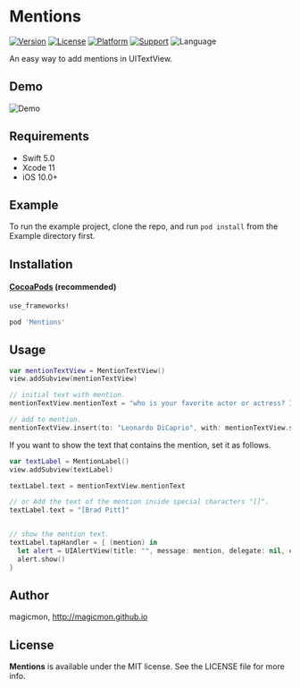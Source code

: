 # Mentions

[![Version](https://img.shields.io/cocoapods/v/WCLShineButton.svg?style=flat)](http://cocoapods.org/pods/WCLShineButton)
[![License](https://img.shields.io/cocoapods/l/WCLShineButton.svg?style=flat)](http://cocoapods.org/pods/WCLShineButton)
[![Platform](https://img.shields.io/cocoapods/p/WCLShineButton.svg?style=flat)](http://cocoapods.org/pods/WCLShineButton)
[![Support](https://img.shields.io/badge/support-iOS%208%2B%20-blue.svg?style=flat)](https://www.apple.com/nl/ios/) 
![Language](https://img.shields.io/badge/Language-%20swift%20%20-blue.svg)

An easy way to add mentions in UITextView.

## Demo
![Demo](https://raw.githubusercontent.com/magicmon/Mentions/master/Screenshots/Demo.gif)

## Requirements

* Swift 5.0
* Xcode 11
* iOS 10.0+


## Example

To run the example project, clone the repo, and run `pod install` from the Example directory first.


## Installation

#### [CocoaPods](http://cocoapods.org) (recommended)

````ruby
use_frameworks!

pod 'Mentions'
````

## Usage

````swift
var mentionTextView = MentionTextView()
view.addSubview(mentionTextView)

// initial text with mention.
mentionTextView.mentionText = "who is your favorite actor or actress? I like [Will Smith] and [Robert Pattinson] the best."

// add to mention.
mentionTextView.insert(to: "Leonardo DiCaprio", with: mentionTextView.selectedRange)
````

If you want to show the text that contains the mention, set it as follows. 

````swift
var textLabel = MentionLabel()
view.addSubview(textLabel)

textLabel.text = mentionTextView.mentionText

// or Add the text of the mention inside special characters "[]".
textLabel.text = "[Brad Pitt]"


// show the mention text.
textLabel.tapHandler = { (mention) in
  let alert = UIAlertView(title: "", message: mention, delegate: nil, cancelButtonTitle: nil, otherButtonTitles: "OK")
  alert.show()
}
````

## Author

magicmon, http://magicmon.github.io

## License

**Mentions** is available under the MIT license. See the LICENSE file for more info.
